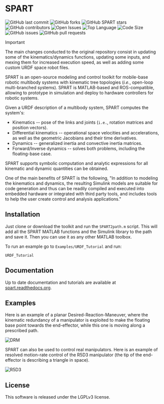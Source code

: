# SPART

![GitHub last commit](https://img.shields.io/github/last-commit/Matteodambr/SPART) ![GitHub forks](https://img.shields.io/github/forks/NPS-SRL/SPART?style=social) ![GitHub SPART stars](https://img.shields.io/github/stars/NPS-SRL/SPART?style=social) ![GitHub contributors](https://img.shields.io/github/contributors/Matteodambr/SPART) ![Open Issues](https://img.shields.io/github/issues-raw/NPS-SRL/SPART) ![Top Language](https://img.shields.io/github/languages/top/Matteodambr/SPART) ![Code Size](https://img.shields.io/github/languages/code-size/Matteodambr/SPART) ![GitHub issues](https://img.shields.io/github/issues/NPS-SRL/SPART) ![GitHub pull requests](https://img.shields.io/github/issues-pr/NPS-SRL/SPART)

> [!IMPORTANT]  
> The main changes conducted to the original repository consist in updating some of the kinematics/dynamics functions, updating some inputs, and mexing them for increased execution speed, as well as adding some custom URDF space robot files.

SPART is an open-source modeling and control toolkit for mobile-base robotic multibody systems with kinematic tree topologies (*i.e.*, open-loop multi-branched systems).
SPART is MATLAB-based and ROS-compatible, allowing to prototype in simulation and deploy to hardware controllers for robotic systems.

Given a URDF description of a multibody system, SPART computes the system's:

* Kinematics -- pose of the links and joints (`i.e.`, rotation matrices and position vectors).
* Differential kinematics -- operational space velocities and accelerations, as well as the geometric Jacobians and their time derivatives.
* Dynamics -- generalized inertia and convective inertia matrices.
* Forward/Inverse dynamics -- solves both problems, including the floating-base case.

SPART supports symbolic computation and analytic expressions for all kinematic and dynamic quantities can be obtained.

One of the main benefits of SPART is the following, "In addition to modeling the kinematics and dynamics, the resulting Simulink models are suitable for code generation and thus can be readily compiled and executed into embedded hardware or integrated with third party tools, and includes tools to help the user create control and analysis applications."

## Installation

Just clone or download the toolkit and run the `SPART2path.m` script. This will add all the SPART MATLAB functions and the Simulink library to the path and save it. Then you can use it as any other MATLAB toolbox.

To run an example go to `Examples/URDF_Tutorial` and run:

	URDF_Tutorial

## Documentation

Up to date documentation and tutorials are available at [spart.readthedocs.org](http://spart.readthedocs.org).

## Examples

Here is an example of a planar Desired-Reaction-Maneuver, where the kinematic redundancy of a manipulator is exploited to make the floating base point towards the end-effector, while this one is moving along a prescribed path.

![DRM](docs/source/Figures/DRM.gif "Desired-Reaction-Maneuver")

SPART can also be used to control real manipulators. Here is an example of resolved motion-rate control of the R5D3 manipulator (the tip of the end-effector is describing a triangle in space).

![R5D3](docs/source/Figures/R5D3.gif "R5D3 resolved motion-rate control")

## License

This software is released under the LGPLv3 license.


